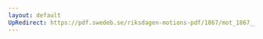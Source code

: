 ```yaml
---
layout: default
UpRedirect: https://pdf.swedeb.se/riksdagen-motions-pdf/1867/mot_1867__ak__00013/mot_1867__ak__00013_001.pdf
---
```

